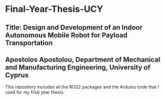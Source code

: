 # Final-Year-Thesis-UCY
## Title: Design and Development of an Indoor Autonomous Mobile Robot for Payload Transportation
## Apostolos Apostolou, Department of Mechanical and Manufacturing Engineering, University of Cyprus
This repository includes all the ROS2 packages and the Arduino code that I used for my final year thesis.
